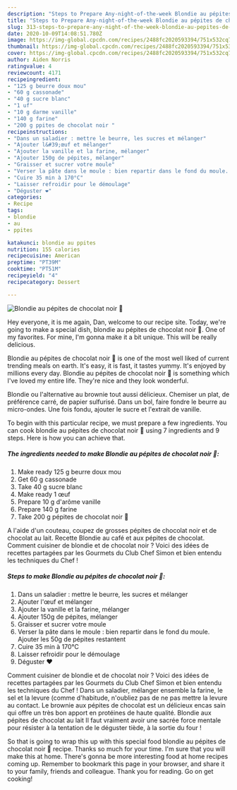 ```yaml
---
description: "Steps to Prepare Any-night-of-the-week Blondie au pépites de chocolat noir 🍫"
title: "Steps to Prepare Any-night-of-the-week Blondie au pépites de chocolat noir 🍫"
slug: 313-steps-to-prepare-any-night-of-the-week-blondie-au-pepites-de-chocolat-noir
date: 2020-10-09T14:08:51.780Z
image: https://img-global.cpcdn.com/recipes/2488fc2020593394/751x532cq70/blondie-au-pepites-de-chocolat-noir-🍫-photo-principale-de-la-recette.jpg
thumbnail: https://img-global.cpcdn.com/recipes/2488fc2020593394/751x532cq70/blondie-au-pepites-de-chocolat-noir-🍫-photo-principale-de-la-recette.jpg
cover: https://img-global.cpcdn.com/recipes/2488fc2020593394/751x532cq70/blondie-au-pepites-de-chocolat-noir-🍫-photo-principale-de-la-recette.jpg
author: Aiden Norris
ratingvalue: 4
reviewcount: 4171
recipeingredient:
- "125 g beurre doux mou"
- "60 g cassonade"
- "40 g sucre blanc"
- "1 uf"
- "10 g darme vanille"
- "140 g farine"
- "200 g ppites de chocolat noir "
recipeinstructions:
- "Dans un saladier : mettre le beurre, les sucres et mélanger"
- "Ajouter l&#39;œuf et mélanger"
- "Ajouter la vanille et la farine, mélanger"
- "Ajouter 150g de pépites, mélanger"
- "Graisser et sucrer votre moule"
- "Verser la pâte dans le moule : bien repartir dans le fond du moule. Ajouter les 50g de pépites restantent"
- "Cuire 35 min à 170°C"
- "Laisser refroidir pour le démoulage"
- "Déguster ❤️"
categories:
- Recipe
tags:
- blondie
- au
- ppites

katakunci: blondie au ppites 
nutrition: 155 calories
recipecuisine: American
preptime: "PT39M"
cooktime: "PT51M"
recipeyield: "4"
recipecategory: Dessert

---
```



![Blondie au pépites de chocolat noir 🍫](https://img-global.cpcdn.com/recipes/2488fc2020593394/751x532cq70/blondie-au-pepites-de-chocolat-noir-🍫-photo-principale-de-la-recette.jpg)

Hey everyone, it is me again, Dan, welcome to our recipe site. Today, we're going to make a special dish, blondie au pépites de chocolat noir 🍫. One of my favorites. For mine, I'm gonna make it a bit unique. This will be really delicious.

Blondie au pépites de chocolat noir 🍫 is one of the most well liked of current trending meals on earth. It's easy, it is fast, it tastes yummy. It's enjoyed by millions every day. Blondie au pépites de chocolat noir 🍫 is something which I've loved my entire life. They're nice and they look wonderful.

Blondie ou l&#39;alternative au brownie tout aussi délicieux. Chemiser un plat, de préférence carré, de papier sulfurisé. Dans un bol, faire fondre le beurre au micro-ondes. Une fois fondu, ajouter le sucre et l&#39;extrait de vanille.


To begin with this particular recipe, we must prepare a few ingredients. You can cook blondie au pépites de chocolat noir 🍫 using 7 ingredients and 9 steps. Here is how you can achieve that.

<!--inarticleads1-->

##### The ingredients needed to make Blondie au pépites de chocolat noir 🍫:

1. Make ready 125 g beurre doux mou
1. Get 60 g cassonade
1. Take 40 g sucre blanc
1. Make ready 1 œuf
1. Prepare 10 g d&#39;arôme vanille
1. Prepare 140 g farine
1. Take 200 g pépites de chocolat noir 🍫


A l&#39;aide d&#39;un couteau, coupez de grosses pépites de chocolat noir et de chocolat au lait. Recette Blondie au café et aux pépites de chocolat. Comment cuisiner de blondie et de chocolat noir ? Voici des idées de recettes partagées par les Gourmets du Club Chef Simon et bien entendu les techniques du Chef ! 

<!--inarticleads2-->

##### Steps to make Blondie au pépites de chocolat noir 🍫:

1. Dans un saladier : mettre le beurre, les sucres et mélanger
1. Ajouter l&#39;œuf et mélanger
1. Ajouter la vanille et la farine, mélanger
1. Ajouter 150g de pépites, mélanger
1. Graisser et sucrer votre moule
1. Verser la pâte dans le moule : bien repartir dans le fond du moule. Ajouter les 50g de pépites restantent
1. Cuire 35 min à 170°C
1. Laisser refroidir pour le démoulage
1. Déguster ❤️


Comment cuisiner de blondie et de chocolat noir ? Voici des idées de recettes partagées par les Gourmets du Club Chef Simon et bien entendu les techniques du Chef ! Dans un saladier, mélanger ensemble la farine, le sel et la levure (comme d&#39;habitude, n&#39;oubliez pas de ne pas mettre la levure au contact. Le brownie aux pépites de chocolat est un délicieux encas sain qui offre un très bon apport en protéines de haute qualité. Blondie aux pépites de chocolat au lait Il faut vraiment avoir une sacrée force mentale pour résister à la tentation de le déguster tiède, à la sortie du four ! 

So that is going to wrap this up with this special food blondie au pépites de chocolat noir 🍫 recipe. Thanks so much for your time. I'm sure that you will make this at home. There's gonna be more interesting food at home recipes coming up. Remember to bookmark this page in your browser, and share it to your family, friends and colleague. Thank you for reading. Go on get cooking!
